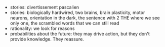 - stories: divertissement pascalien
- stories: biologically hardwired, two brains, brain plasticity, motor neurons, orientation in the dark, the sentence with 2 THE where we see only one, the scrambled words that we can still read
- rationality: we look for reasons
- probabilities about the future: they may drive action, but they don't provide knowledge. They reassure.